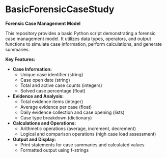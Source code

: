 # BasicForensicCaseStudy

**Forensic Case Management Model**

This repository provides a basic Python script demonstrating a forensic case management model. It utilizes data types, operators, and output functions to simulate case information, perform calculations, and generate summaries. 

**Key Features:**

* **Case Information:**
  - Unique case identifier (string)
  - Case open date (string)
  - Total and active case counts (integers)
  - Solved case percentage (float)
* **Evidence and Analysis:**
  - Total evidence items (integer)
  - Average evidence per case (float)
  - Daily evidence collection and case opening (lists)
  - Case type breakdown (dictionary)
* **Calculations and Operations:**
  - Arithmetic operations (average, increment, decrement)
  - Logical and comparison operations (high case load assessment)
* **Output and Display:**
  - Print statements for case summaries and calculated values
  - Formatted output using f-strings

